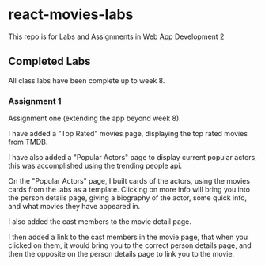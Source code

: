 # react-movies-labs

This repo is for Labs and Assignments in Web App Development 2

## Completed Labs

All class labs have been complete up to week 8.

### Assignment 1

Assignment one (extending the app beyond week 8).

I have added a "Top Rated" movies page, displaying the top rated movies from TMDB.

I have also added a "Popular Actors" page to display current popular actors, this was accomplished using the trending people api.

On the "Popular Actors" page, I built cards of the actors, using the movies cards from the labs as a template. Clicking on more info will bring you into the person details page, giving a biography of the actor, some quick info, and what movies they have appeared in.

I also added the cast members to the movie detail page.

I then added a link to the cast members in the movie page, that when you clicked on them, it would bring you to the correct person details page, and then the opposite on the person details page to link you to the movie.


